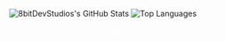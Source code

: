 ![8bitDevStudios's GitHub Stats](https://github-readme-stats.vercel.app/api?username=8bitDevStudios&show_icons=true&theme=github_dark&hide_border=true)
![Top Languages](https://github-readme-stats.vercel.app/api/top-langs/?username=8bitDevStudios&layout=compact&theme=github_dark&hide_border=true)

<p align="center" style="color: #fff; font-style: italic; margin-top: 8px;">
  Code, caffeine, and bbno$ on repeat.
</p>
